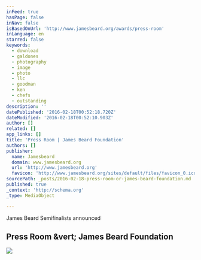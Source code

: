 ```yaml
---
inFeed: true
hasPage: false
inNav: false
isBasedOnUrl: 'http://www.jamesbeard.org/awards/press-room'
inLanguage: en
starred: false
keywords:
  - download
  - galdones
  - photography
  - image
  - photo
  - llc
  - goodman
  - ken
  - chefs
  - outstanding
description: ''
datePublished: '2016-02-18T00:52:18.720Z'
dateModified: '2016-02-18T00:52:10.903Z'
author: []
related: []
app_links: []
title: 'Press Room | James Beard Foundation'
authors: []
publisher:
  name: Jamesbeard
  domain: www.jamesbeard.org
  url: 'http://www.jamesbeard.org'
  favicon: 'http://www.jamesbeard.org/sites/default/files/favicon_0.ico'
sourcePath: _posts/2016-02-18-press-room-or-james-beard-foundation.md
published: true
_context: 'http://schema.org'
_type: MediaObject

---
```

James Beard Semifinalists announced

<article style=""><h1>Press Room &amp;vert; James Beard Foundation</h1><img src="http://www.jamesbeard.org/sites/all/themes/jbf/images/jbf_logo.png" /></article>